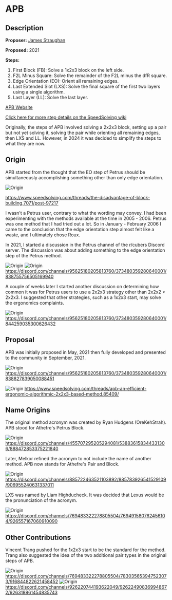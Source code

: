 # APB

## Description

**Proposer:** [James Straughan](CubingContributors/MethodDevelopers.md#straughan-james-athefre)

**Proposed:** 2021

**Steps:**

1. First Block (FB): Solve a 1x2x3 block on the left side.
2. F2L Minus Square: Solve the remainder of the F2L minus the dfR square.
3. Edge Orientation (EO): Orient all remaining edges.
4. Last Extended Slot (LXS): Solve the final square of the first two layers using a single algorithm.
5. Last Layer (LL): Solve the last layer.

[APB Website](https://sites.google.com/view/apb-system)

[Click here for more step details on the SpeedSolving wiki](https://www.speedsolving.com/wiki/index.php/APB)

Originally, the steps of APB involved solving a 2x2x3 block, setting up a pair but not yet solving it, solving the pair while orienting all remaining edges, then LXS and LL. However, in 2024 it was decided to simplify the steps to what they are now.

## Origin

APB started from the thought that the EO step of Petrus should be simultaneously accomplishing something other than only edge orientation.

![Origin](img/APB/APBOrigin.png)

https://www.speedsolving.com/threads/the-disadvantage-of-block-building.7071/post-97217

I wasn't a Petrus user, contrary to what the wording may convey. I had been experimenting with the methods available at the time in 2005 - 2006. Petrus was one method that I had tried out a lot. So in January - February 2006 I came to the conclusion that the edge orientation step almost felt like a waste, and I ultimately chose Roux.

In 2021, I started a discussion in the Petrus channel of the r/cubers Discord server. The discussion was about adding something to the edge orientation step of the Petrus method.

![Origin](img/APB/InitialDiscussion1.png)
![Origin](img/APB/InitialDiscussion2.png)
https://discord.com/channels/95625180205813760/373480359280640001/838755756505169940

A couple of weeks later I started another discussion on determining how common it was for Petrus users to use a 2x2x3 strategy other than 2x2x2 > 2x2x3. I suggested that other strategies, such as a 1x2x3 start, may solve the ergonomics complaints.

![Origin](img/APB/2x2x3Strategies.png)
https://discord.com/channels/95625180205813760/373480359280640001/844259035300626432

## Proposal

APB was initially proposed in May, 2021 then fully developed and presented to the community in September, 2021.

![Origin](img/APB/OriginalProposal.png)
https://discord.com/channels/95625180205813760/373480359280640001/838827839050088451

![Origin](img/APB/SSFPost.png)
https://www.speedsolving.com/threads/apb-an-efficient-ergonomic-algorithmic-2x2x3-based-method.85409/

## Name Origins

The original method acronym was created by Ryan Hudgens (OreKehStrah). APB stood for Athefre's Petrus Block.

![Origin](img/APB/APBAcronym.png)
https://discord.com/channels/455707295205294081/538836158344331306/888472853375221840

Later, Melkor refined the acronym to not include the name of another method. APB now stands for Athefre's Pair and Block.

![Origin](img/APB/MelkorNameRefinement.png)
https://discord.com/channels/885722463521103892/885783926541529109/906955240631337011

LXS was named by Liam Highducheck. It was decided that Lexus would be the pronunciation of the acronym.

![Origin](img/APB/LXSName.png)
https://discord.com/channels/769483322278805504/769491580762456104/926557167060910090

## Other Contributions

Vincent Trang pushed for the 1x2x3 start to be the standard for the method. Trang also suggested the idea of the two additional pair types in the original steps of APB.

![Origin](img/APB/Trang1x2x3.png)
https://discord.com/channels/769483322278805504/783035653947523073/916844822621458452
![Origin](img/APB/TrangPairTypes.png)
https://discord.com/channels/926220744193622049/926224908369948672/926318861454835743